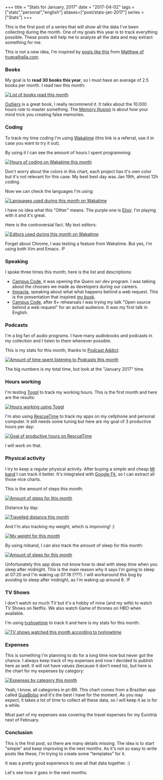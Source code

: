 +++
title = "Stats for January, 2017"
date = "2017-04-02"
tags = ["stats","personal","english"]
aliases=["post/stats-jan-2017"]
series = ["Stats"]
+++

This is the first post of a series that will show all the data I've been collecting during the month. One of my goals this year is to track everything possible. These posts will help me to analyze all the data and may extract something for me.

This is not a new idea, I'm inspired
by
[posts like this](https://www.truevalhalla.com/blog/online-income-report-057-january-2017) from
[Matthew of truevalhalla.com](https://www.truevalhalla.com/about).

### Books

My goal is to **read 30 books this year**, so I must have an average
of 2.5 books per month. I read two this month:

[![List of books read this month](/images/stats/2017/jan/goodreads.png "List of books read this month")](https://www.goodreads.com/pothix "")

[Outliers](http://amzn.to/2swOiTZ) is a great book, I really recommend
it. It talks about the 10.000 hours role to master
something. The [Memory Illusion](http://amzn.to/2sjkxoT) is about how
your mind trick you creating false memories.

### Coding

To track my time coding I'm
using [Wakatime](https://wakatime.com/i/PotHix) (this link is a
referral, use it in case you want to try it out).

By using it I can see the amount of hours I spent programming:

[![Hours of coding on Wakatime this month](/images/stats/2017/jan/wakatime-coding.png "Hours of coding on Wakatime this month")](https://wakatime.com/@PotHix "")

Don't worry about the colors in this chart, each project has it's own color but it's not relevant for this case. My best best day was Jan 19th, almost 12h coding.

Now we can check the languages I'm using:

[![Languages used during this month on Wakatime](/images/stats/2017/jan/wakatime-languages.png "Languages used during this month on Wakatime")](https://wakatime.com/@PotHix "")

I have no idea what this "Other" means. The purple one
is [Elixir](http://elixir-lang.org/). I'm playing with it and it's
great.

Here is the controversial fact. My text editors:

[![Editors used during this month on Wakatime](/images/stats/2017/jan/wakatime-editors.png "Editors used during this month on Wakatime")](https://wakatime.com/@PotHix "")

Forget about Chrome, I was testing a feature from Wakatime. But yes,
I'm using both Vim and Emacs. :P

### Speaking

I spoke three times this month, here is the list and descriptions:

+ [Campus Code](https://campuscode.com.br/), it was opening the _Quero
  ser dev_ program. I was talking about the chooses we made as
  developers during our careers.
+ [Impacta](http://www.impacta.com.br), speaking about what what
  happens behind a web request. This is the presentation that
  inspired [my book](https://desconstruindoaweb.com.br).
+ [Campus Code](https://campuscode.com.br/), after 6+ rehearsals I was
  trying my talk "Open source behind a web request" for an actual
  audience. It was my first talk in English.

### Podcasts

I'm a big fan of audio programs. I have many audiobooks and podcasts in my collection and I listen to them whenever possible.

This is my stats for this month, thanks to [Podcast Addict](https://play.google.com/store/apps/details?id=com.bambuna.podcastaddict&hl=en):

[![Amount of time spent listening to Podcasts this month](/images/stats/2017/jan/podcasts.png "Amount of time spent listening to Podcasts this month")](/images/stats/2017/jan/podcasts.png)

The big numbers is my total time, but look at the "January 2017" time.

### Hours working

I'm testing [Toggl](https://toggl.com) to track my working hours. This
is the first month and here are the results:

[![Hours working using Toggl](/images/stats/2017/jan/toggl-time-working.png "Hours working using Toggl")](/images/stats/2017/jan/toggl-time-working.png "")

I'm also using [RescueTime](https://www.rescuetime.com/ref/1403570) to
track my apps on my cellphone and personal computer. It still needs
some tuning but here are my goal of 3 productive hours per day:

[![Goal of productive hours on RescueTime](/images/stats/2017/jan/rescuetime-productivetime.png "Goal of productive hours on RescueTime")](/images/stats/2017/jan/rescuetime-productivetime.png "")

I will work on that.

### Physical activity

I try to keep a regular physical activity. After buying a simple and cheap [Mi band](http://www.mi.com/en/miband/) I can track it better. It's integrated with [Google Fit](https://fit.google.com), so I can extract all those nice charts.

This is the amount of steps this month:

[![Amount of steps for this month](/images/stats/2017/jan/physical-activity-steps.png "Amount of steps for this month")](/images/stats/2017/jan/physical-activity-steps.png "")

Distance by day:

[![Travelled distance this month](/images/stats/2017/jan/physical-activity-distance.png "Travelled distance this month")](/images/stats/2017/jan/physical-activity-distance.png "")

And I'm also tracking my weight, which is improving! :)

[![My weight for this month](/images/stats/2017/jan/physical-activity-weight.png "My weight for this month")](/images/stats/2017/jan/physical-activity-weight.png "")

By using miband, I can also track the amount of sleep for this month:

[![Amount of sleep for this month](/images/stats/2017/jan/sleep.jpg "Amount of sleep for this month")](/images/stats/2017/jan/sleep.jpg "")

Unfortunately this app does not know how to deal with sleep time when
you sleep after midnight. This is the main reason why it says I'm
going to sleep at 07:20 and I'm waking up 07:18 (???). I will
workaround this bug by avoiding to sleep after midnight, as I'm waking up
around 6. :P

### TV Shows

I don't watch so much TV but it's a hobby of mine (and my wife) to
watch TV Shows on Netflix. We also watch Game of thrones on HBO when available.

I'm using [tvshowtime](https://www.tvshowtime.com) to track it and here is my stats for this month:

[![TV shows watched this month according to tvshowtime](/images/stats/2017/jan/tvshows.jpg "TV shows watched this month according to tvshowtime")](/images/stats/2017/jan/tvshows.jpg "")

### Expenses

This is something I'm planning to do for a long time now but never got
the chance. I always keep track of my expenses and now I decided to
publish here as well. It will not have values (because it don't need
to), but here is the chart for my expenses by category:

[![Expenses by category this month](/images/stats/2017/jan/expenses.jpg "Expenses by category this month")](/images/stats/2017/jan/expenses.jpg "")

Yeah, I know, all categories in pt-BR. This chart comes from a
Brazilian app called [GuiaBolso](https://www.guiabolso.com.br/) and
it's the best I have for the moment. As you may expect, it takes a lot
of time to collect all these data, so I will keep it as is for a
while.

Most part of my expenses was covering the travel expenses for my
Eurotrip next of February.

### Conclusion

This is the first post, so there are many details missing. The idea is
to start "simple" and keep improving in the next months. As it's not
so easy to write posts like these, I'm trying to create some
"templates" for it.

It was a pretty good experience to see all that data together. :)

Let's see how it goes in the next months.
